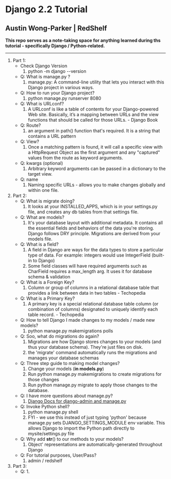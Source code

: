 # Django 2.2 Tutorial 
## Austin Wong-Parker | RedShelf
**This repo serves as a note-taking space for anything learned during ths tutorial - specifically Django / Python-related.**

---
1. Part 1:
    * Check Django Version
        1. python -m django --version
    * Q: What is manage.py ?
        1. manage.py: A command-line utility that lets you interact with this Django project in various ways.
    * Q: How to run your Django project?
        1. python manage.py runserver 8080
    * Q: What is URLconf?
        1. A URLconf is like a table of contents for your Django-powered Web site. Basically, it’s a mapping between URLs and the view functions that should be called for those URLs. - Django Book
    * Q: Route?
        1. an argument in path() function that's required. It is a string that contains a URL pattern
    * Q: View?
        1. Once a matching pattern is found, it will call a specific view with a HttpRequest Object as the first argument and any "captured" values from the route as keyword arguments. 
    * Q: kwargs (optional)
        1. Arbitrary keyword arguments can be passed in a dictionary to the target view.
    * Q: name 
        1. Naming specific URLs - allows you to make changes globally and within one file.
2. Part 2:
    * Q: What is migrate doing?
        1. It looks at your INSTALLED_APPS, which is in your settings.py file, and creates any db tables from that settings file. 
    * Q: What are models?
        1. It's your database layout with additional metadata. It contains all the essential fields and behaviors of the data you're storing. Django follows DRY principle. Migrations are derived from your models file.
    * Q: What is a field?
        1. A field in Django are ways for the data types to store a particular type of data. For example: integers would use IntegerField (built-in to Django)
        2. Some field classes will have required arguments such as CharField requires a max_length arg. It uses it for database schema & validation
    * Q: What is a Foreign Key?
        1. Column or group of columns in a relational database table that provides a link between data in two tables - Techopedia
    * Q: What is a Primary Key?
        1. A primary key is a special relational database table column (or combination of columns) designated to uniquely identify each table record. - Techopedia
    * Q: How to tell Django I made changes to my models / made new models?
        1. python manage.py makemigrations polls
    * Q: Soo, what do migrations do again?
        1. Migrations are how Django stores changes to your models (and thus your database schema). They're just files on disk.
        2. the 'migrate' command automatically runs the migrations and manages your database schemas
    * Q: Three step guide to making model changes?
        1. Change your models (**in models.py**)
        2. Run python manage.py makemigrations to create migrations for those changes
        3. Run python manage.py migrate to apply those changes to the database.
    * Q: I have more questions about manage.py? 
        1. [Django Docs for django-admin and manage.py](https://docs.djangoproject.com/en/2.2/ref/django-admin/)
    * Q: Invoke Python shell?
        1. python manage.py shell
        2. FYI - we use this instead of just typing 'python' because manage.py sets DJANGO_SETTINGS_MODULE env variable. This allows Django to import the Python path directly to mysite/settings.py file
    * Q: Why add __str__() to our methods to your models?
        1. Object' representations are automatically-generated throughout Django
    * Q: For tutorial purposes, User/Pass?
        1. admin / redshelf
3. Part 3:
    * Q:
        1.